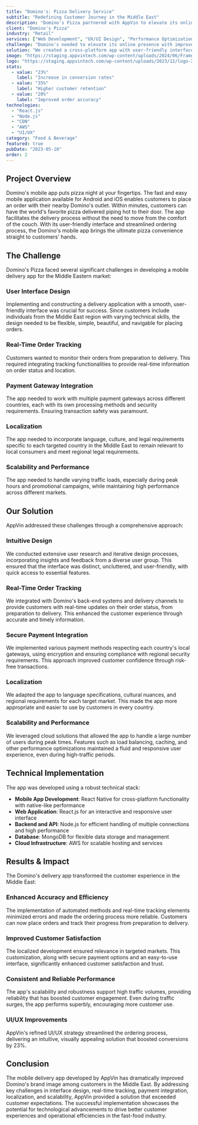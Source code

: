 ```yaml
---
title: "Domino's: Pizza Delivery Service"
subtitle: "Redefining Customer Journey in the Middle East"
description: "Domino's Pizza partnered with AppVin to elevate its online presence, focusing on website performance, user experience, and innovative web technologies."
client: "Domino's Pizza"
industry: "Retail"
services: ["Web Development", "UX/UI Design", "Performance Optimization"]
challenge: "Domino's needed to elevate its online presence with improved website performance, enhanced user experience, and innovative web technologies to meet customer expectations in the Middle Eastern market."
solution: "We created a cross-platform app with user-friendly interface, real-time order tracking, secure payment gateways, localized features, and cloud-based infrastructure for scalability."
image: "https://staging.appvintech.com/wp-content/uploads/2024/06/Frame-1686552045.png"
logo: "https://staging.appvintech.com/wp-content/uploads/2023/12/logo-2.webp"
stats:
  - value: "23%"
    label: "Increase in conversion rates"
  - value: "35%"
    label: "Higher customer retention"
  - value: "20%"
    label: "Improved order accuracy"
technologies:
  - "React.js"
  - "Node.js"
  - "CDN"
  - "AWS"
  - "UI/UX"
category: "Food & Beverage"
featured: true
pubDate: "2023-05-10"
order: 2
---
```


## Project Overview

Domino's mobile app puts pizza night at your fingertips. The fast and easy mobile application available for Android and iOS enables customers to place an order with their nearby Domino's outlet. Within minutes, customers can have the world's favorite pizza delivered piping hot to their door. The app facilitates the delivery process without the need to move from the comfort of the couch. With its user-friendly interface and streamlined ordering process, the Domino's mobile app brings the ultimate pizza convenience straight to customers' hands.

## The Challenge

Domino's Pizza faced several significant challenges in developing a mobile delivery app for the Middle Eastern market:

### User Interface Design

Implementing and constructing a delivery application with a smooth, user-friendly interface was crucial for success. Since customers include individuals from the Middle East region with varying technical skills, the design needed to be flexible, simple, beautiful, and navigable for placing orders.

### Real-Time Order Tracking

Customers wanted to monitor their orders from preparation to delivery. This required integrating tracking functionalities to provide real-time information on order status and location.

### Payment Gateway Integration

The app needed to work with multiple payment gateways across different countries, each with its own processing methods and security requirements. Ensuring transaction safety was paramount.

### Localization

The app needed to incorporate language, culture, and legal requirements specific to each targeted country in the Middle East to remain relevant to local consumers and meet regional legal requirements.

### Scalability and Performance

The app needed to handle varying traffic loads, especially during peak hours and promotional campaigns, while maintaining high performance across different markets.

## Our Solution

AppVin addressed these challenges through a comprehensive approach:

### Intuitive Design

We conducted extensive user research and iterative design processes, incorporating insights and feedback from a diverse user group. This ensured that the interface was distinct, uncluttered, and user-friendly, with quick access to essential features.

### Real-Time Order Tracking

We integrated with Domino's back-end systems and delivery channels to provide customers with real-time updates on their order status, from preparation to delivery. This enhanced the customer experience through accurate and timely information.

### Secure Payment Integration

We implemented various payment methods respecting each country's local gateways, using encryption and ensuring compliance with regional security requirements. This approach improved customer confidence through risk-free transactions.

### Localization

We adapted the app to language specifications, cultural nuances, and regional requirements for each target market. This made the app more appropriate and easier to use by customers in every country.

### Scalability and Performance

We leveraged cloud solutions that allowed the app to handle a large number of users during peak times. Features such as load balancing, caching, and other performance optimizations maintained a fluid and responsive user experience, even during high-traffic periods.

## Technical Implementation

The app was developed using a robust technical stack:

- **Mobile App Development**: React Native for cross-platform functionality with native-like performance
- **Web Application**: React.js for an interactive and responsive user interface
- **Backend and API**: Node.js for efficient handling of multiple connections and high performance
- **Database**: MongoDB for flexible data storage and management
- **Cloud Infrastructure**: AWS for scalable hosting and services

## Results & Impact

The Domino's delivery app transformed the customer experience in the Middle East:

### Enhanced Accuracy and Efficiency

The implementation of automated methods and real-time tracking elements minimized errors and made the ordering process more reliable. Customers can now place orders and track their progress from preparation to delivery.

### Improved Customer Satisfaction

The localized development ensured relevance in targeted markets. This customization, along with secure payment options and an easy-to-use interface, significantly enhanced customer satisfaction and trust.

### Consistent and Reliable Performance

The app's scalability and robustness support high traffic volumes, providing reliability that has boosted customer engagement. Even during traffic surges, the app performs superbly, encouraging more customer use.

### UI/UX Improvements

AppVin's refined UI/UX strategy streamlined the ordering process, delivering an intuitive, visually appealing solution that boosted conversions by 23%.

## Conclusion

The mobile delivery app developed by AppVin has dramatically improved Domino's brand image among customers in the Middle East. By addressing key challenges in interface design, real-time tracking, payment integration, localization, and scalability, AppVin provided a solution that exceeded customer expectations. The successful implementation showcases the potential for technological advancements to drive better customer experiences and operational efficiencies in the fast-food industry.
